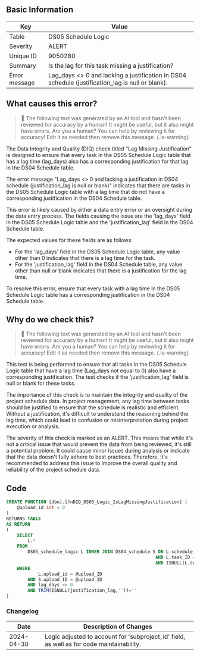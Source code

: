 ## Basic Information
| Key         | Value          |
|-------------|----------------|
| Table       | DS05 Schedule Logic |
| Severity    | ALERT |
| Unique ID   | 9050280   |
| Summary     | Is the lag for this task missing a justification? |
| Error message | Lag_days <> 0 and lacking a justification in DS04 schedule (justification_lag is null or blank). |

## What causes this error?

> :robot: The following text was generated by an AI tool and hasn't been reviewed for accuracy by a human! It might be useful, but it also might have errors. Are you a human? You can help by reviewing it for accuracy! Edit it as needed then remove this message.
{.is-warning}

The Data Integrity and Quality (DIQ) check titled "Lag Missing Justification" is designed to ensure that every task in the DS05 Schedule Logic table that has a lag time (lag_days) also has a corresponding justification for that lag in the DS04 Schedule table. 

The error message "Lag_days <> 0 and lacking a justification in DS04 schedule (justification_lag is null or blank)" indicates that there are tasks in the DS05 Schedule Logic table with a lag time that do not have a corresponding justification in the DS04 Schedule table. 

This error is likely caused by either a data entry error or an oversight during the data entry process. The fields causing the issue are the 'lag_days' field in the DS05 Schedule Logic table and the 'justification_lag' field in the DS04 Schedule table. 

The expected values for these fields are as follows: 
- For the 'lag_days' field in the DS05 Schedule Logic table, any value other than 0 indicates that there is a lag time for the task. 
- For the 'justification_lag' field in the DS04 Schedule table, any value other than null or blank indicates that there is a justification for the lag time. 

To resolve this error, ensure that every task with a lag time in the DS05 Schedule Logic table has a corresponding justification in the DS04 Schedule table.
## Why do we check this?

> :robot: The following text was generated by an AI tool and hasn't been reviewed for accuracy by a human! It might be useful, but it also might have errors. Are you a human? You can help by reviewing it for accuracy! Edit it as needed then remove this message.
{.is-warning}

This test is being performed to ensure that all tasks in the DS05 Schedule Logic table that have a lag time (Lag_days not equal to 0) also have a corresponding justification. The test checks if the 'justification_lag' field is null or blank for these tasks. 

The importance of this check is to maintain the integrity and quality of the project schedule data. In project management, any lag time between tasks should be justified to ensure that the schedule is realistic and efficient. Without a justification, it's difficult to understand the reasoning behind the lag time, which could lead to confusion or misinterpretation during project execution or analysis.

The severity of this check is marked as an ALERT. This means that while it's not a critical issue that would prevent the data from being reviewed, it's still a potential problem. It could cause minor issues during analysis or indicate that the data doesn't fully adhere to best practices. Therefore, it's recommended to address this issue to improve the overall quality and reliability of the project schedule data.
## Code

```sql
CREATE FUNCTION [dbo].[fnDIQ_DS05_Logic_IsLagMissingJustification] (
	@upload_id int = 0
)
RETURNS TABLE
AS RETURN
(
	SELECT
		L.*
	FROM
		DS05_schedule_logic L INNER JOIN DS04_schedule S ON L.schedule_type = S.schedule_type 
														AND L.task_ID = S.task_ID
														AND ISNULL(L.subproject_ID,'') = ISNULL(S.subproject_ID,'')
	WHERE
			L.upload_id = @upload_ID
		AND S.upload_ID = @upload_ID
		AND lag_days <> 0
		AND TRIM(ISNULL(justification_lag,''))=''
)
```

### Changelog

| Date       | Description of Changes   |
| ---------- | ------------------------ |
| 2024-04-30 | Logic adjusted to account for 'subproject_id' field, as well as for code maintainability. |

